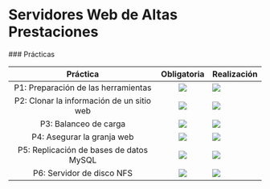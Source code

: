 # Servidores Web de Altas Prestaciones

### Prácticas

| Práctica 	| Obligatoria 	| Realización 	|
|:--------:	|:---------------------------------------------------------:	|----------------------------------------------------	|
| P1: Preparación de las herramientas 	| ![](https://img.icons8.com/color/48/000000/checkmark.png) 	| ![](https://img.icons8.com/color/48/000000/ok.png) 	|
| P2: Clonar la información de un sitio web 	| ![](https://img.icons8.com/color/48/000000/checkmark.png) 	| ![](https://img.icons8.com/color/48/000000/ok.png) 	|
| P3: Balanceo de carga 	| ![](https://img.icons8.com/color/48/000000/checkmark.png) 	| ![](https://img.icons8.com/color/48/000000/ok.png) 	|
| P4: Asegurar la granja web 	| ![](https://img.icons8.com/color/48/000000/checkmark.png) 	| ![](https://img.icons8.com/color/48/000000/ok.png) 	|
| P5: Replicación de bases de datos MySQL 	| ![](https://img.icons8.com/color/48/000000/checkmark.png) 	| ![](https://img.icons8.com/color/48/000000/ok.png) 	|
| P6: Servidor de disco NFS 	| ![](https://img.icons8.com/color/48/000000/checkmark.png) 	| ![](https://img.icons8.com/color/48/000000/ok.png) 	|